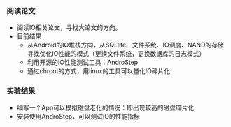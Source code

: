 ### 阅读论文
 - 阅读IO相关论文，寻找大论文的方向。
 - 目前结果
    + 从Android的IO堆栈方向，从SQLlite、文件系统、IO调度、NAND的存储寻找优化IO性能的模式（更换文件系统，更换数据库的日志模式）
    + 利用开源的IO性能测试工具：AndroStep
    + 通过chroot的方式，用linux的工具可以量化IO碎片化

### 实验结果
  - 编写一个App可以模拟磁盘老化的情况：即出现较高的磁盘碎片化
  - 安装使用AndroStep，可以测试IO的性能指标
